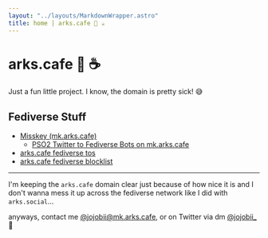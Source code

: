 ```yaml
---
layout: "../layouts/MarkdownWrapper.astro"
title: home | arks.cafe 💫 ☕️
---
```


# arks.cafe 💫 ☕️

Just a fun little project. I know, the domain is pretty sick! 😅

## Fediverse Stuff

- [Misskey (mk.arks.cafe)](https://mk.arks.cafe)
  - [PSO2 Twitter to Fediverse Bots on mk.arks.cafe](/fedi/mirror-bots)
- [arks.cafe fediverse tos](/fedi/tos)
- [arks.cafe fediverse blocklist](/fedi/blocklist)

---

I'm keeping the `arks.cafe` domain clear just because of how nice it is and I don't wanna mess it up across the fediverse network like I did with `arks.social`...

anyways, contact me [@jojobii@mk.arks.cafe](https://mk.arks.cafe/@jojobii), or on Twitter via dm [@jojobii\_](https://twitter.com/jojobii_) 👀
